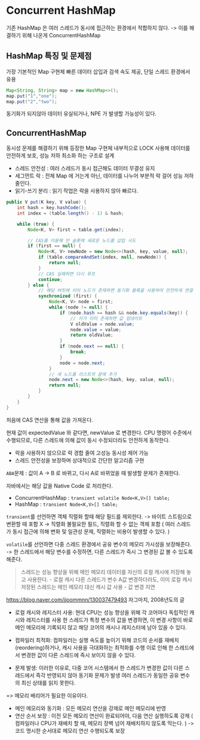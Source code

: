 # Concurrent HashMap

기존 HashMap 은 여러 스레드가 동시에 접근하는 환경에서 적합하지 않다.
-> 이를 해결하기 위해 나온게 ConcurrentHashMap

## HashMap 특징 및 문제점

가장 기본적인 Map 구현체
빠른 데이터 삽입과 검색 속도 제공, 단일 스레드 환경에서 유용

```java
Map<String, String> map = new HashMap<>();
map.put("1","one");
map.put("2","two");
```

동기화가 되지않아 데이터 유실되거나, NPE 가 발생할 가능성이 있다.

## ConcurrentHashMap

동시성 문제를 해결하기 위해 등장한 Map 구현체
내부적으로 LOCK 사용해 데이터를 안전하게 보호, 성능 저하 최소화 하는 구조로 설계

- 스레드 안전성 : 여러 스레드가 동시 접근해도 데이터 무결성 유지
- 세그먼트 락 : 전체 Map 에 거는게 아닌, 데이터를 나누어 부분적 락 걸어 성능 저하 줄인다.
- 읽기-쓰기 분리 : 읽기 작업은 락을 사용하지 않아 빠르다.

```java
public V put(K key, V value) {
    int hash = key.hashCode();
    int index = (table.length() - 1) & hash;

    while (true) {
        Node<K, V> first = table.get(index);

        // CAS를 이용해 빈 슬롯에 새로운 노드를 삽입 시도
        if (first == null) {
            Node<K, V> newNode = new Node<>(hash, key, value, null);
            if (table.compareAndSet(index, null, newNode)) {
                return null;
            }
            // CAS 실패하면 다시 루프
            continue;
        } else {
            // 해당 버킷에 이미 노드가 존재하면 동기화 블록을 사용하여 안전하게 연결 리스트 업데이트
            synchronized (first) {
                Node<K, V> node = first;
                while (node != null) {
                    if (node.hash == hash && node.key.equals(key)) {
                        // 키가 이미 존재하면 값 업데이트
                        V oldValue = node.value;
                        node.value = value;
                        return oldValue;
                    }
                    if (node.next == null) {
                        break;
                    }
                    node = node.next;
                }
                // 새 노드를 리스트의 끝에 추가
                node.next = new Node<>(hash, key, value, null);
                return null;
            }
        }
    }
}
```

처음에 CAS 연산을 통해 값을 가져온다.

현재 값이 expectedValue 와 같다면, newValue 로 변경한다.
CPU 명령어 수준에서 수행되므로, 다른 스레드에 의해 값이 동시 수정되더라도 안전하게 동작한다.

- 락을 사용하지 않으므로 락 경합 줄여 고성능 동시성 제어 가능
- 스레드 안전성을 보장하며 상대적으로 간단한 알고리즘 구현

`ABA`문제 : 값이 A -> B 로 바뀌고, 다시 A로 바뀌었을 때 발생할 문제가 존재한다.

자바에서는 해당 값을 Native Code 로 처리한다.


- ConcurrentHashMap : `transient volatile Node<K,V>[] table;`
- HashMap : `transient Node<K,V>[] table;`

`transient`를 선언하면 객체 직렬화 할때 해당 필드를 제외한다.
-> 바이트 스트림으로 변환할 때 포함 X
-> 직렬화 불필요한 필드, 직렬화 할 수 없는 객체 포함
( 여러 스레드가 동시 접근에 의해 변화 및 일관성 문제, 직렬화는 비용이 발생할 수 있다. )

`volatile`를 선언하면 다중 스레드 환경에서 공유 변수의 메모리 가시성을 보장해준다.
-> 한 스레드에서 해당 변수를 수정하면, 다른 스레드가 즉시 그 변경된 값 볼 수 있도록 해준다.

> 스레드는 성능 향상을 위해 메인 메모리 데이터를 자신의 로컬 캐시에 저장해 놓고 사용한다. - 로컬 캐시
> 다른 스레드가 변수 A값 변경하더라도, 이미 로컬 캐시 저장된 스레드는 메인 메모리 대신 캐시 값 사용 - 값 변경 지연

https://blog.naver.com/jjoommnn/130037479493
자그마치, 2008년도의 글

- 로컬 캐시와 레지스터 사용:
  현대 CPU는 성능 향상을 위해 각 코어마다 독립적인 캐시와 레지스터를 사용
  한 스레드가 특정 변수의 값을 변경하면, 이 변경 사항이 바로 메인 메모리에 기록되지 않고 해당 코어의 캐시나 레지스터에 남아 있을 수 있다.

- 컴파일러 최적화:
  컴파일러는 실행 속도를 높이기 위해 코드의 순서를 재배치(reordering)하거나, 캐시 사용을 극대화하는 최적화를 수행
  이로 인해 한 스레드에서 변경한 값이 다른 스레드에 즉시 보이지 않을 수 있다.

- 문제 발생:
  이러한 이유로, 다중 코어 시스템에서 한 스레드가 변경한 값이 다른 스레드에서 즉각 반영되지 않아 동기화 문제가 발생
  여러 스레드가 동일한 공유 변수의 최신 상태를 읽지 못한다.

=> 메모리 배리어가 필요한 이유이다.

- 메인 메모리와 동기화 : 모든 메모리 연산을 강제로 메인 메모리에 반영
- 연산 순서 보장 : 이전 모든 메모리 연산이 완료되어야, 다음 연산 실행하도록 강제
  ( 컴파일러나 CPU가 재배치 할 때, 메모리 장벽 넘어 재배치하지 않도록 막는다. )
  -> 코드 명시한 순서대로 메모리 연산 수행되도록 보장


